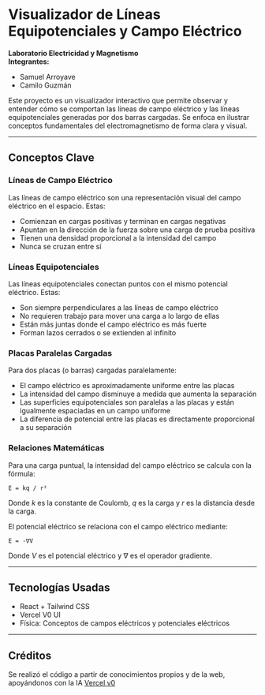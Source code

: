 # Visualizador de Líneas Equipotenciales y Campo Eléctrico

**Laboratorio Electricidad y Magnetismo**  
**Integrantes:**  
- Samuel Arroyave  
- Camilo Guzmán

Este proyecto es un visualizador interactivo que permite observar y entender cómo se comportan las líneas de campo eléctrico y las líneas equipotenciales generadas por dos barras cargadas. Se enfoca en ilustrar conceptos fundamentales del electromagnetismo de forma clara y visual.

---

## Conceptos Clave

### Líneas de Campo Eléctrico  
Las líneas de campo eléctrico son una representación visual del campo eléctrico en el espacio. Estas:

- Comienzan en cargas positivas y terminan en cargas negativas  
- Apuntan en la dirección de la fuerza sobre una carga de prueba positiva  
- Tienen una densidad proporcional a la intensidad del campo  
- Nunca se cruzan entre sí  

### Líneas Equipotenciales  
Las líneas equipotenciales conectan puntos con el mismo potencial eléctrico. Estas:

- Son siempre perpendiculares a las líneas de campo eléctrico  
- No requieren trabajo para mover una carga a lo largo de ellas  
- Están más juntas donde el campo eléctrico es más fuerte  
- Forman lazos cerrados o se extienden al infinito  

### Placas Paralelas Cargadas  
Para dos placas (o barras) cargadas paralelamente:

- El campo eléctrico es aproximadamente uniforme entre las placas  
- La intensidad del campo disminuye a medida que aumenta la separación  
- Las superficies equipotenciales son paralelas a las placas y están igualmente espaciadas en un campo uniforme  
- La diferencia de potencial entre las placas es directamente proporcional a su separación  

### Relaciones Matemáticas  
Para una carga puntual, la intensidad del campo eléctrico se calcula con la fórmula:  

```
E = kq / r²
```

Donde *k* es la constante de Coulomb, *q* es la carga y *r* es la distancia desde la carga.  

El potencial eléctrico se relaciona con el campo eléctrico mediante:  

```
E = -∇V
```

Donde *V* es el potencial eléctrico y ∇ es el operador gradiente.  

---

## Tecnologías Usadas

- React + Tailwind CSS  
- Vercel V0 UI  
- Física: Conceptos de campos eléctricos y potenciales eléctricos  

---

## Créditos

Se realizó el código a partir de conocimientos propios y de la web, apoyándonos con la IA [Vercel v0](https://v0.dev)
